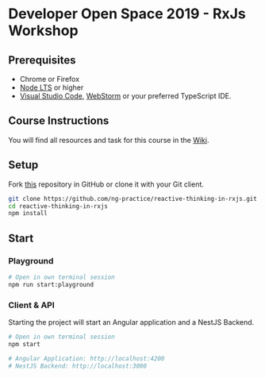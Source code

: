 # Developer Open Space 2019 - RxJs Workshop

## Prerequisites

- Chrome or Firefox
- [Node LTS](https://nodejs.org/) or higher
- [Visual Studio Code](https://code.visualstudio.com/), [WebStorm](https://www.jetbrains.com/webstorm/) or your preferred TypeScript IDE.

## Course Instructions

You will find all resources and task for this course in the [Wiki](https://github.com/ng-practice/reactive-thinking-in-rxjs/wiki).

## Setup

Fork [this](https://github.com/ng-practice/reactive-thinking-in-rxjs.git) repository in GitHub or clone it with your Git client.

```bash
git clone https://github.com/ng-practice/reactive-thinking-in-rxjs.git
cd reactive-thinking-in-rxjs
npm install
```

## Start

### Playground

```bash
# Open in own terminal session
npm run start:playground

```

### Client & API

Starting the project will start an Angular application and a NestJS Backend.

```bash
# Open in own terminal session
npm start

# Angular Application: http://localhost:4200
# NestJS Backend: http://localhost:3000
```

